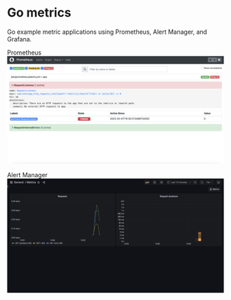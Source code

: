 # Go metrics
Go example metric applications using Prometheus, Alert Manager, and Grafana. 

Prometheus
![](prometheus.png)

Alert Manager
![](grafana.png)